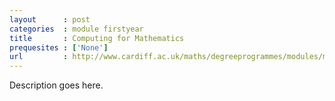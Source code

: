 ```yaml
---
layout      : post
categories  : module firstyear
title       : Computing for Mathematics
prequesites : ['None']
url         : http://www.cardiff.ac.uk/maths/degreeprogrammes/modules/ma1003.html
---
```


Description goes here.

